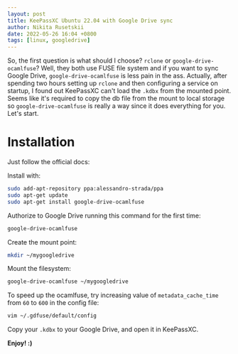 ```yaml
---
layout: post
title: KeePassXC Ubuntu 22.04 with Google Drive sync
author: Nikita Rusetskii
date: 2022-05-26 16:04 +0800
tags: [linux, googledrive]
---
```


So, the first question is what should I choose? `rclone` or `google-drive-ocamlfuse`?
Well, they both use FUSE file system and if you want to sync Google Drive, `google-drive-ocamlfuse` is less pain in the ass. Actually, after spending two hours setting up `rclone` and then configuring a service on startup, I found out KeePassXC can't load the `.kdbx` from the mounted point. Seems like it's required to copy the db file from the mount to local storage so `google-drive-ocamlfuse` is really a way since it does everything for you. Let's start.

# Installation

Just follow the official docs:

Install with:
```bash
sudo add-apt-repository ppa:alessandro-strada/ppa
sudo apt-get update
sudo apt-get install google-drive-ocamlfuse
```

Authorize to Google Drive running this command for the first time:
```bash
google-drive-ocamlfuse
```

Create the mount point:
```bash
mkdir ~/mygoogledrive
```
Mount the filesystem:
```bash
google-drive-ocamlfuse ~/mygoogledrive
```

To speed up the ocamlfuse, try increasing value of `metadata_cache_time` from `60` to `600` in the config file:
```bash
vim ~/.gdfuse/default/config
```

Copy your `.kdbx` to your Google Drive, and open it in KeePassXC.

**Enjoy! :)**